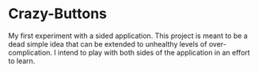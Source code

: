 # Crazy-Buttons
My first experiment with a sided application. This project is meant to be a dead simple idea that can be extended to unhealthy levels of over-complication. I intend to play with both sides of the application in an effort to learn.
